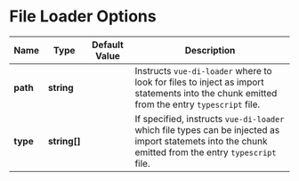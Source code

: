 # File Loader Options
|Name                        |Type                            |Default Value            |Description                                                                                                                                           |
|----------------------------|--------------------------------|-------------------------|------------------------------------------------------------------------------------------------------------------------------------------------------|
|**path**                    |**string**                      |                         |Instructs `vue-di-loader` where to look for files to inject as import statements into the chunk emitted from the entry `typescript` file.             |
|**type**                    |**string[]**                    |                         |If specified, instructs `vue-di-loader` which file types can be injected as import statemets into the chunk emitted from the entry `typescript` file. |
